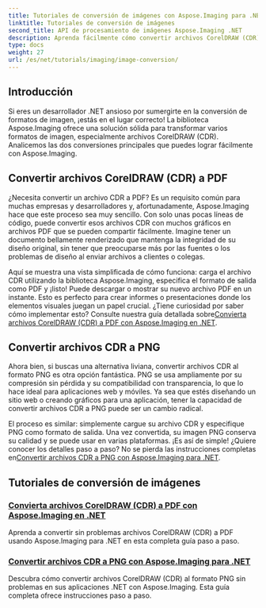 ```yaml
---
title: Tutoriales de conversión de imágenes con Aspose.Imaging para .NET
linktitle: Tutoriales de conversión de imágenes
second_title: API de procesamiento de imágenes Aspose.Imaging .NET
description: Aprenda fácilmente cómo convertir archivos CorelDRAW (CDR) a PDF y PNG con tutoriales completos de Aspose.Imaging diseñados para desarrolladores de .NET.
type: docs
weight: 27
url: /es/net/tutorials/imaging/image-conversion/
---
```

## Introducción

Si eres un desarrollador .NET ansioso por sumergirte en la conversión de formatos de imagen, ¡estás en el lugar correcto! La biblioteca Aspose.Imaging ofrece una solución sólida para transformar varios formatos de imagen, especialmente archivos CorelDRAW (CDR). Analicemos las dos conversiones principales que puedes lograr fácilmente con Aspose.Imaging.

## Convertir archivos CorelDRAW (CDR) a PDF

¿Necesita convertir un archivo CDR a PDF? Es un requisito común para muchas empresas y desarrolladores y, afortunadamente, Aspose.Imaging hace que este proceso sea muy sencillo. Con solo unas pocas líneas de código, puede convertir esos archivos CDR con muchos gráficos en archivos PDF que se pueden compartir fácilmente. Imagine tener un documento bellamente renderizado que mantenga la integridad de su diseño original, sin tener que preocuparse más por las fuentes o los problemas de diseño al enviar archivos a clientes o colegas. 

 Aquí se muestra una vista simplificada de cómo funciona: carga el archivo CDR utilizando la biblioteca Aspose.Imaging, especifica el formato de salida como PDF y ¡listo! Puede descargar o mostrar su nuevo archivo PDF en un instante. Esto es perfecto para crear informes o presentaciones donde los elementos visuales juegan un papel crucial. ¿Tiene curiosidad por saber cómo implementar esto? Consulte nuestra guía detallada sobre[Convierta archivos CorelDRAW (CDR) a PDF con Aspose.Imaging en .NET](./convert-cdr-files-to-pdf/).

## Convertir archivos CDR a PNG

Ahora bien, si buscas una alternativa liviana, convertir archivos CDR al formato PNG es otra opción fantástica. PNG se usa ampliamente por su compresión sin pérdida y su compatibilidad con transparencia, lo que lo hace ideal para aplicaciones web y móviles. Ya sea que estés diseñando un sitio web o creando gráficos para una aplicación, tener la capacidad de convertir archivos CDR a PNG puede ser un cambio radical.

 El proceso es similar: simplemente cargue su archivo CDR y especifique PNG como formato de salida. Una vez convertida, su imagen PNG conserva su calidad y se puede usar en varias plataformas. ¡Es así de simple! ¿Quiere conocer los detalles paso a paso? No se pierda las instrucciones completas en[Convertir archivos CDR a PNG con Aspose.Imaging para .NET](./convert-cdr-files-to-png/).

## Tutoriales de conversión de imágenes
### [Convierta archivos CorelDRAW (CDR) a PDF con Aspose.Imaging en .NET](./convert-cdr-files-to-pdf/)
Aprenda a convertir sin problemas archivos CorelDRAW (CDR) a PDF usando Aspose.Imaging para .NET en esta completa guía paso a paso.
### [Convertir archivos CDR a PNG con Aspose.Imaging para .NET](./convert-cdr-files-to-png/)
Descubra cómo convertir archivos CorelDRAW (CDR) al formato PNG sin problemas en sus aplicaciones .NET con Aspose.Imaging. Esta guía completa ofrece instrucciones paso a paso.
